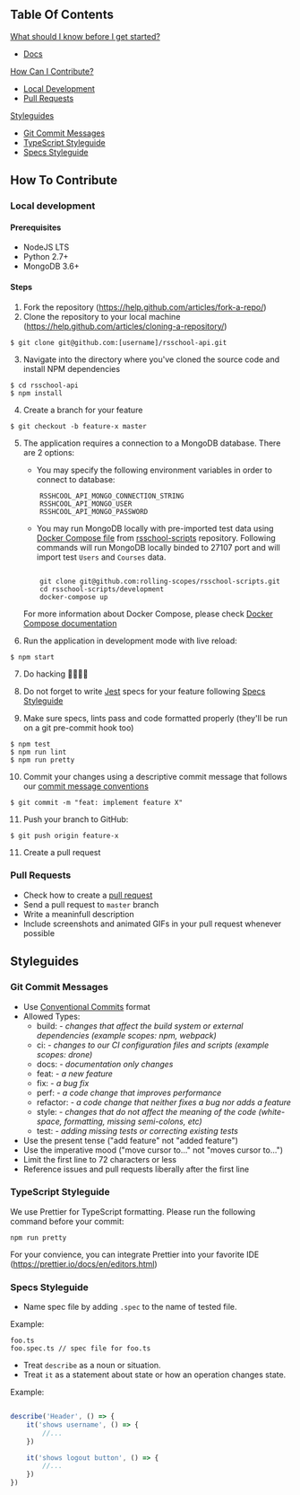 ## Table Of Contents

[What should I know before I get started?](#what-should-i-know-before-i-get-started)
  * [Docs](https://github.com/rolling-scopes/rsschool-docs)

[How Can I Contribute?](#how-can-i-contribute)
  * [Local Development](#local-development)
  * [Pull Requests](#pull-requests)

[Styleguides](#styleguides)
  * [Git Commit Messages](#git-commit-messages)
  * [TypeScript Styleguide](#typescript-styleguide)
  * [Specs Styleguide](#specs-styleguide)

## How To Contribute

### Local development

#### Prerequisites
- NodeJS LTS
- Python 2.7+
- MongoDB 3.6+

#### Steps
1. Fork the repository (https://help.github.com/articles/fork-a-repo/)
2. Clone the repository to your local machine (https://help.github.com/articles/cloning-a-repository/)

``` command-line
$ git clone git@github.com:[username]/rsschool-api.git
```
3. Navigate into the directory where you've cloned the source code and install NPM dependencies

``` command-line
$ cd rsschool-api
$ npm install
```
4. Create a branch for your feature
``` command-line
$ git checkout -b feature-x master
```
5. The application requires a connection to a MongoDB database. There are 2 options:

    * You may specify the following environment variables in order to connect to database:
    ``` command-line
        RSSHCOOL_API_MONGO_CONNECTION_STRING
        RSSHCOOL_API_MONGO_USER
        RSSHCOOL_API_MONGO_PASSWORD
    ```

    * You may run MongoDB locally with pre-imported test data using [Docker Compose file](https://github.com/rolling-scopes/rsschool-scripts/blob/master/development/docker-compose.yml) from [rsschool-scripts](https://github.com/rolling-scopes/rsschool-scripts) repository.
    Following commands will run MongoDB locally binded to 27107 port and will import test `Users` and `Courses` data.
    ``` command-line
    
        git clone git@github.com:rolling-scopes/rsschool-scripts.git
        cd rsschool-scripts/development
        docker-compose up
    ```
    For more information about Docker Compose, please check [Docker Compose documentation](https://docs.docker.com/compose/)
    

6. Run the application in development mode with live reload:
``` command-line
$ npm start
```
7. Do hacking 👩‍💻👨‍💻 

8. Do not forget to write [Jest](https://facebook.github.io/jest/) specs for your feature following [Specs Styleguide](#specs-styleguide)
9. Make sure specs, lints pass and code formatted properly (they'll be run on a git pre-commit hook too)
``` command-line
$ npm test
$ npm run lint
$ npm run pretty
```
10. Commit your changes using a descriptive commit message that follows our [commit message conventions](#git-commit-messages)
``` command-line
$ git commit -m "feat: implement feature X"
```
11. Push your branch to GitHub: 
``` command-line
$ git push origin feature-x
```
11. Create a pull request

### Pull Requests

* Check how to create a [pull request](https://help.github.com/articles/creating-a-pull-request/)
* Send a pull request to `master` branch 
* Write a meaninfull description
* Include screenshots and animated GIFs in your pull request whenever possible

## Styleguides

### Git Commit Messages

* Use [Conventional Commits](https://conventionalcommits.org/) format
* Allowed Types:
    * build: - *changes that affect the build system or external dependencies (example scopes: npm, webpack)*
    * ci: - *changes to our CI configuration files and scripts (example scopes: drone)*
    * docs: - *documentation only changes*
    * feat: - *a new feature*
    * fix: - *a bug fix*
    * perf: - *a code change that improves performance*
    * refactor: - *a code change that neither fixes a bug nor adds a feature*
    * style: - *сhanges that do not affect the meaning of the code (white-space, formatting, missing semi-colons, etc)*
    * test: - *adding missing tests or correcting existing tests*
* Use the present tense ("add feature" not "added feature")
* Use the imperative mood ("move cursor to..." not "moves cursor to...")
* Limit the first line to 72 characters or less
* Reference issues and pull requests liberally after the first line

### TypeScript Styleguide

We use Prettier for TypeScript formatting. Please run the following command before your commit:
``` command-line
npm run pretty
```

For your convience, you can integrate Prettier into your favorite IDE (https://prettier.io/docs/en/editors.html)

### Specs Styleguide

- Name spec file by adding `.spec` to the name of tested file.

Example:
```
foo.ts
foo.spec.ts // spec file for foo.ts
```
- Treat `describe` as a noun or situation.
- Treat `it` as a statement about state or how an operation changes state.

Example: 
```javascript

describe('Header', () => {
    it('shows username', () => {
        //...
    })

    it('shows logout button', () => {
        //...
    })
})
```